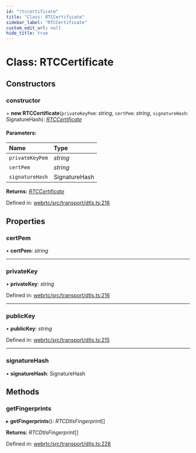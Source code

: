```yaml
---
id: "rtccertificate"
title: "Class: RTCCertificate"
sidebar_label: "RTCCertificate"
custom_edit_url: null
hide_title: true
---
```


# Class: RTCCertificate

## Constructors

### constructor

\+ **new RTCCertificate**(`privateKeyPem`: *string*, `certPem`: *string*, `signatureHash`: SignatureHash): [*RTCCertificate*](rtccertificate.md)

#### Parameters:

Name | Type |
:------ | :------ |
`privateKeyPem` | *string* |
`certPem` | *string* |
`signatureHash` | SignatureHash |

**Returns:** [*RTCCertificate*](rtccertificate.md)

Defined in: [webrtc/src/transport/dtls.ts:216](https://github.com/shinyoshiaki/werift-webrtc/blob/92b5725/packages/webrtc/src/transport/dtls.ts#L216)

## Properties

### certPem

• **certPem**: *string*

___

### privateKey

• **privateKey**: *string*

Defined in: [webrtc/src/transport/dtls.ts:216](https://github.com/shinyoshiaki/werift-webrtc/blob/92b5725/packages/webrtc/src/transport/dtls.ts#L216)

___

### publicKey

• **publicKey**: *string*

Defined in: [webrtc/src/transport/dtls.ts:215](https://github.com/shinyoshiaki/werift-webrtc/blob/92b5725/packages/webrtc/src/transport/dtls.ts#L215)

___

### signatureHash

• **signatureHash**: SignatureHash

## Methods

### getFingerprints

▸ **getFingerprints**(): *RTCDtlsFingerprint*[]

**Returns:** *RTCDtlsFingerprint*[]

Defined in: [webrtc/src/transport/dtls.ts:228](https://github.com/shinyoshiaki/werift-webrtc/blob/92b5725/packages/webrtc/src/transport/dtls.ts#L228)
